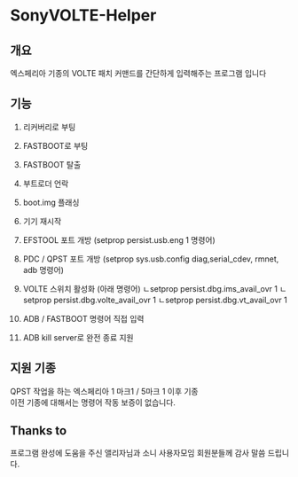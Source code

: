 # SonyVOLTE-Helper
## 개요
엑스페리아 기종의 VOLTE 패치 커맨드를 간단하게 입력해주는 프로그램 입니다
## 기능   
1. 리커버리로 부팅
2. FASTBOOT로 부팅
3. FASTBOOT 탈출
4. 부트로더 언락   
5. boot.img 플래싱
6. 기기 재시작

7. EFSTOOL 포트 개방 (setprop persist.usb.eng 1 명령어)
8. PDC / QPST 포트 개방 (setprop sys.usb.config diag,serial_cdev, rmnet, adb 명령어)
9. VOLTE 스위치 활성화 (아래 명령어)
ㄴsetprop persist.dbg.ims_avail_ovr 1
ㄴsetprop persist.dbg.volte_avail_ovr 1
ㄴsetprop persist.dbg.vt_avail_ovr 1

10. ADB / FASTBOOT 명령어 직접 입력
11. ADB kill server로 완전 종료 지원
## 지원 기종  
QPST 작업을 하는 엑스페리아 1 마크1 / 5마크 1 이후 기종
</br>
이전 기종에 대해서는 명령어 작동 보증이 없습니다.
## Thanks to
프로그램 완성에 도움을 주신 앨리자님과 소니 사용자모임 회원분들께 감사 말씀 드립니다.
